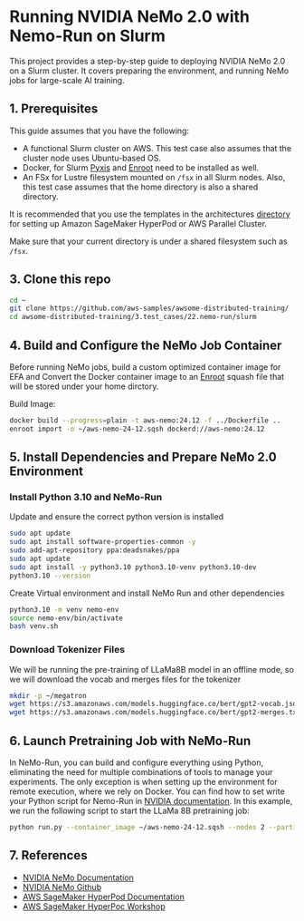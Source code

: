 # Running NVIDIA NeMo 2.0 with Nemo-Run on Slurm

This project provides a step-by-step guide to deploying NVIDIA NeMo 2.0 on a Slurm cluster. It covers preparing the environment, and running NeMo jobs for large-scale AI training.

## 1. Prerequisites

This guide assumes that you have the following:

- A functional Slurm cluster on AWS. This test case also assumes that the cluster node uses Ubuntu-based OS.
- Docker, for Slurm [Pyxis](https://github.com/NVIDIA/pyxis) and [Enroot](https://github.com/NVIDIA/enroot) need to be installed as well.
- An FSx for Lustre filesystem mounted on `/fsx` in all Slurm nodes. Also, this test case assumes that the home directory is also a shared directory.

It is recommended that you use the templates in the architectures [directory](../../1.architectures) for setting up Amazon SageMaker HyperPod or AWS Parallel Cluster.

Make sure that your current directory is under a shared filesystem such as `/fsx`. 


## 3. Clone this repo

  ```bash
  cd ~
  git clone https://github.com/aws-samples/awsome-distributed-training/
  cd awsome-distributed-training/3.test_cases/22.nemo-run/slurm
  ```

## 4. Build and Configure the NeMo Job Container

Before running NeMo jobs, build a custom optimized container image for EFA and Convert the Docker container image to an [Enroot](https://github.com/NVIDIA/enroot) squash file that will be stored under your home dirctory.

Build Image:

  ```bash
  docker build --progress=plain -t aws-nemo:24.12 -f ../Dockerfile ..
  enroot import -o ~/aws-nemo-24-12.sqsh dockerd://aws-nemo:24.12
  ```

## 5. Install Dependencies and Prepare NeMo 2.0 Environment

### Install Python 3.10 and NeMo-Run

Update and ensure the correct python version is installed

  ```bash
  sudo apt update
  sudo apt install software-properties-common -y
  sudo add-apt-repository ppa:deadsnakes/ppa
  sudo apt update
  sudo apt install -y python3.10 python3.10-venv python3.10-dev
  python3.10 --version
  ```

Create Virtual environment and install NeMo Run and other dependencies

  ```bash
  python3.10 -m venv nemo-env
  source nemo-env/bin/activate
  bash venv.sh
  ```

### Download Tokenizer Files

We will be running the pre-training of LLaMa8B model in an offline mode, so we will download the vocab and merges files for the tokenizer

  ```bash
  mkdir -p ~/megatron
  wget https://s3.amazonaws.com/models.huggingface.co/bert/gpt2-vocab.json -O ~/megatron/megatron-gpt-345m_vocab
  wget https://s3.amazonaws.com/models.huggingface.co/bert/gpt2-merges.txt -O ~/megatron/megatron-gpt-345m_merges
  ```

## 6. Launch Pretraining Job with NeMo-Run

In NeMo-Run, you can build and configure everything using Python, eliminating the need for multiple combinations of tools to manage your experiments. The only exception is when setting up the environment for remote execution, where we rely on Docker. You can find how to set write your Python script for Nemo-Run in [NVIDIA documentation](https://docs.nvidia.com/nemo-framework/user-guide/latest/nemo-2.0/quickstart.html).
In this example, we run the following script to start the LLaMa 8B pretraining job:

  ```bash
  python run.py --container_image ~/aws-nemo-24-12.sqsh --nodes 2 --partition dev --env_vars_file env_vars.json --max_steps 1000
  ```

## 7. References

- [NVIDIA NeMo Documentation](https://docs.nvidia.com/deeplearning/nemo/user-guide/docs/en/stable/index.html)
- [NVIDIA NeMo Github](https://github.com/NVIDIA/NeMo)
- [AWS SageMaker HyperPod Documentation](https://docs.aws.amazon.com/sagemaker/latest/dg/sagemaker-hyperpod.html)
- [AWS SageMaker HyperPoc Workshop](https://catalog.workshops.aws/sagemaker-hyperpod/en-US)

